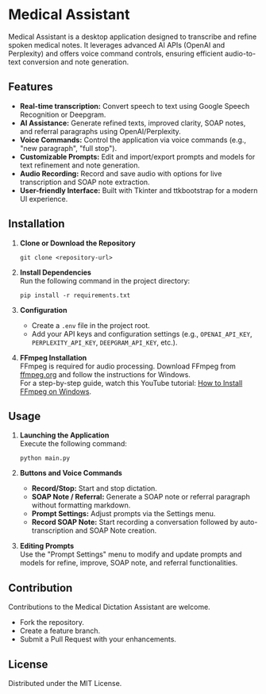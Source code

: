 # Medical Assistant

Medical Assistant is a desktop application designed to transcribe and refine spoken medical notes. It leverages advanced AI APIs (OpenAI and Perplexity) and offers voice command controls, ensuring efficient audio-to-text conversion and note generation.

## Features
- **Real-time transcription:** Convert speech to text using Google Speech Recognition or Deepgram.
- **AI Assistance:** Generate refined texts, improved clarity, SOAP notes, and referral paragraphs using OpenAI/Perplexity.
- **Voice Commands:** Control the application via voice commands (e.g., "new paragraph", "full stop").
- **Customizable Prompts:** Edit and import/export prompts and models for text refinement and note generation.
- **Audio Recording:** Record and save audio with options for live transcription and SOAP note extraction.
- **User-friendly Interface:** Built with Tkinter and ttkbootstrap for a modern UI experience.

## Installation

1. **Clone or Download the Repository**
   ```
   git clone <repository-url>
   ```

2. **Install Dependencies**  
   Run the following command in the project directory:
   ```
   pip install -r requirements.txt
   ```

3. **Configuration**  
   - Create a `.env` file in the project root.
   - Add your API keys and configuration settings (e.g., `OPENAI_API_KEY`, `PERPLEXITY_API_KEY`, `DEEPGRAM_API_KEY`, etc.).

4. **FFmpeg Installation**  
   FFmpeg is required for audio processing. Download FFmpeg from [ffmpeg.org](https://ffmpeg.org) and follow the instructions for Windows.  
   For a step-by-step guide, watch this YouTube tutorial: [How to Install FFmpeg on Windows](https://youtu.be/JR36oH35Fgg?si=MoabHE-pi3NrJo4U).

## Usage

1. **Launching the Application**  
   Execute the following command:
   ```
   python main.py
   ```

2. **Buttons and Voice Commands**  
   - **Record/Stop:** Start and stop dictation.
   - **SOAP Note / Referral:** Generate a SOAP note or referral paragraph without formatting markdown.
   - **Prompt Settings:** Adjust prompts via the Settings menu.
   - **Record SOAP Note:** Start recording a conversation followed by auto-transcription and SOAP Note creation. 

3. **Editing Prompts**  
   Use the "Prompt Settings" menu to modify and update prompts and models for refine, improve, SOAP note, and referral functionalities.

## Contribution

Contributions to the Medical Dictation Assistant are welcome.  
- Fork the repository.
- Create a feature branch.
- Submit a Pull Request with your enhancements.

## License

Distributed under the MIT License.

